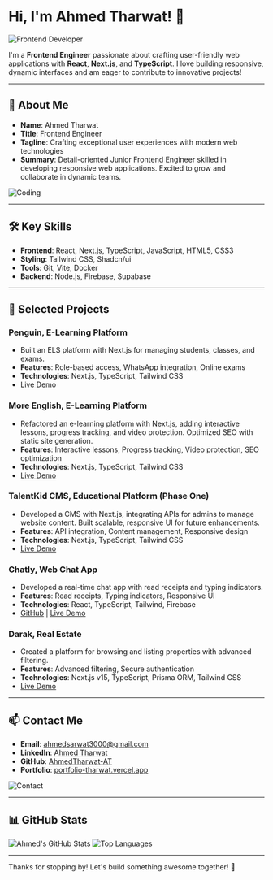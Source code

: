 # Hi, I'm Ahmed Tharwat! 👋

![Frontend Developer](https://media.giphy.com/media/qgQUggAC3Pfv687qPC/giphy.gif)

I'm a **Frontend Engineer** passionate about crafting user-friendly web applications with **React**, **Next.js**, and **TypeScript**. I love building responsive, dynamic interfaces and am eager to contribute to innovative projects!

---

## 🚀 About Me

- **Name**: Ahmed Tharwat
- **Title**: Frontend Engineer
- **Tagline**: Crafting exceptional user experiences with modern web technologies
- **Summary**: Detail-oriented Junior Frontend Engineer skilled in developing responsive web applications. Excited to grow and collaborate in dynamic teams.

![Coding](https://media.giphy.com/media/LmNwrBhejkK9EFP504/giphy.gif)

---

## 🛠️ Key Skills

- **Frontend**: React, Next.js, TypeScript, JavaScript, HTML5, CSS3
- **Styling**: Tailwind CSS, Shadcn/ui
- **Tools**: Git, Vite, Docker
- **Backend**: Node.js, Firebase, Supabase

---

## 🌟 Selected Projects

### Penguin, E-Learning Platform
- Built an ELS platform with Next.js for managing students, classes, and exams.  
- **Features**: Role-based access, WhatsApp integration, Online exams  
- **Technologies**: Next.js, TypeScript, Tailwind CSS  
- [Live Demo](https://penguin.com.sa/)

### More English, E-Learning Platform
- Refactored an e-learning platform with Next.js, adding interactive lessons, progress tracking, and video protection. Optimized SEO with static site generation.  
- **Features**: Interactive lessons, Progress tracking, Video protection, SEO optimization  
- **Technologies**: Next.js, TypeScript, Tailwind CSS  
- [Live Demo](https://www.more-english.net/)

### TalentKid CMS, Educational Platform (Phase One)
- Developed a CMS with Next.js, integrating APIs for admins to manage website content. Built scalable, responsive UI for future enhancements.  
- **Features**: API integration, Content management, Responsive design  
- **Technologies**: Next.js, TypeScript, Tailwind CSS  
- [Live Demo](https://talentkid.sa/)

### Chatly, Web Chat App
- Developed a real-time chat app with read receipts and typing indicators.  
- **Features**: Read receipts, Typing indicators, Responsive UI  
- **Technologies**: React, TypeScript, Tailwind, Firebase  
- [GitHub](https://github.com/AhmedTharwat-AT/chat-app) | [Live Demo](https://chatly-web-app.vercel.app/)

### Darak, Real Estate
- Created a platform for browsing and listing properties with advanced filtering.  
- **Features**: Advanced filtering, Secure authentication  
- **Technologies**: Next.js v15, TypeScript, Prisma ORM, Tailwind CSS  
- [Live Demo](https://darak-realestate.vercel.app/en)

---

## 📫 Contact Me

- **Email**: [ahmedsarwat3000@gmail.com](mailto:ahmedsarwat3000@gmail.com)  
- **LinkedIn**: [Ahmed Tharwat](https://www.linkedin.com/in/ahmed-tharwat-at/)  
- **GitHub**: [AhmedTharwat-AT](https://github.com/ahmedtharwat-at)  
- **Portfolio**: [portfolio-tharwat.vercel.app](https://portfolio-tharwat.vercel.app/)

![Contact](https://media.giphy.com/media/LnQjpWaON8nhr21vNW/giphy.gif)

---

## 📊 GitHub Stats

![Ahmed's GitHub Stats](https://github-readme-stats.vercel.app/api?username=AhmedTharwat-AT&show_icons=true&theme=dracula&hide=issues,prs&count_private=true&title_color=00D4AA&text_color=FFFFFF&bg_color=0D1117&border_radius=10)
![Top Languages](https://github-readme-stats.vercel.app/api/top-langs/?username=AhmedTharwat-AT&layout=compact&theme=dracula&hide_border=true&title_color=00D4AA&text_color=FFFFFF&bg_color=0D1117&border_radius=10)

---

Thanks for stopping by! Let's build something awesome together! 🚀
